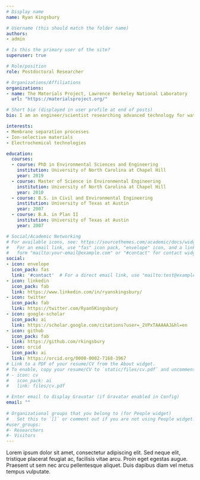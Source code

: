 ```yaml
---
# Display name
name: Ryan Kingsbury

# Username (this should match the folder name)
authors:
- admin

# Is this the primary user of the site?
superuser: true

# Role/position
role: Postdoctoral Researcher

# Organizations/Affiliations
organizations:
- name: The Materials Project, Lawrence Berkeley National Laboratory
  url: "https://materialsproject.org/"

# Short bio (displayed in user profile at end of posts)
bio: I am an engineer/scientist researching advanced technology for water purification and clean energy production. I enjoy tinerking with computers as a hobby, and try to apply what I learn about modern programming tools to my work. 

interests:
- Membrane separation processes
- Ion-selective materials
- Electrochemical technologies

education:
  courses:
  - course: PhD in Environmental Sciences and Engineering
    institution: University of North Carolina at Chapel Hill
    year: 2019
  - course: Master of Science in Environmental Engineering
    institution: University of North Carolina at Chapel Hill
    year: 2010
  - course: B.S. in Civil and Environmental Engineering
    institution: University of Texas at Austin
    year: 2007
  - course: B.A. in Plan II
    institution: University of Texas at Austin
    year: 2007

# Social/Academic Networking
# For available icons, see: https://sourcethemes.com/academic/docs/widgets/#icons
#   For an email link, use "fas" icon pack, "envelope" icon, and a link in the
#   form "mailto:your-email@example.com" or "#contact" for contact widget.
social:
- icon: envelope
  icon_pack: fas
  link: '#contact'  # For a direct email link, use "mailto:test@example.org".
- icon: linkedin
  icon_pack: fab
  link: https://www.linkedin.com/in/ryanskingsbury/
- icon: twitter
  icon_pack: fab
  link: https://twitter.com/RyanSKingsbury
- icon: google-scholar
  icon_pack: ai
  link: https://scholar.google.com/citations?user=_2VPxTAAAAAJ&hl=en
- icon: github
  icon_pack: fab
  link: https://github.com/rkingsbury
- icon: orcid
  icon_pack: ai
  link: https://orcid.org/0000-0002-7168-3967
# Link to a PDF of your resume/CV from the About widget.
# To enable, copy your resume/CV to `static/files/cv.pdf` and uncomment the lines below.  
# - icon: cv
#   icon_pack: ai
#   link: files/cv.pdf

# Enter email to display Gravatar (if Gravatar enabled in Config)
email: ""
  
# Organizational groups that you belong to (for People widget)
#   Set this to `[]` or comment out if you are not using People widget.  
#user_groups:
#- Researchers
#- Visitors
---
```


Lorem ipsum dolor sit amet, consectetur adipiscing elit. Sed neque elit, tristique placerat feugiat ac, facilisis vitae arcu. Proin eget egestas augue. Praesent ut sem nec arcu pellentesque aliquet. Duis dapibus diam vel metus tempus vulputate. 
